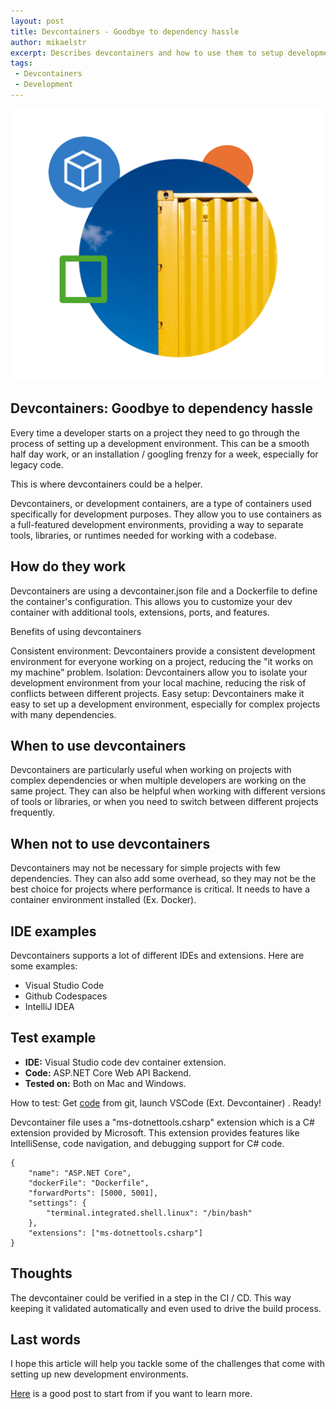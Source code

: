 ```yaml
---
layout: post
title: Devcontainers - Goodbye to dependency hassle
author: mikaelstr
excerpt: Describes devcontainers and how to use them to setup development environments easily.
tags:
 - Devcontainers
 - Development
---
```



![Illustration of devcontainers](/img/2024-05-13-devcontainers/devcontainer.png)

## Devcontainers: Goodbye to dependency hassle

Every time a developer starts on a project they need to go through the process of setting up a development environment. This can be a smooth half day work, or an installation / googling frenzy for a week, especially for legacy code.  

This is where devcontainers could be a helper.

Devcontainers, or development containers, are a type of containers used specifically for development purposes. They allow you to use containers as a full-featured development environments, providing a way to separate tools, libraries, or runtimes needed for working with a codebase.

## How do they work

Devcontainers are using a devcontainer.json file and a Dockerfile to define the container's configuration. This allows you to customize your dev container with additional tools, extensions, ports, and features.

Benefits of using devcontainers

Consistent environment: Devcontainers provide a consistent development environment for everyone working on a project, reducing the "it works on my machine" problem.
Isolation: Devcontainers allow you to isolate your development environment from your local machine, reducing the risk of conflicts between different projects.
Easy setup: Devcontainers make it easy to set up a development environment, especially for complex projects with many dependencies.

## When to use devcontainers

Devcontainers are particularly useful when working on projects with complex dependencies or when multiple developers are working on the same project. They can also be helpful when working with different versions of tools or libraries, or when you need to switch between different projects frequently.

## When not to use devcontainers

Devcontainers may not be necessary for simple projects with few dependencies. They can also add some overhead, so they may not be the best choice for projects where performance is critical. It needs to have a container environment installed (Ex. Docker).

## IDE examples

Devcontainers supports a lot of different IDEs and extensions. Here are some examples:

- Visual Studio Code
- Github Codespaces
- IntelliJ IDEA


## Test example

- **IDE:** Visual Studio code dev container extension.
- **Code:** ASP.NET Core Web API Backend.
- **Tested on:** Both on Mac and Windows.


How to test: Get [code](https://github.com/MikaelStr/DevContainerRESTBackend) from git, launch VSCode (Ext. Devcontainer) . Ready!

Devcontainer file uses a "ms-dotnettools.csharp" extension which is a C# extension provided by Microsoft. This extension provides features like IntelliSense, code navigation, and debugging support for C# code.
```
{
    "name": "ASP.NET Core",
    "dockerFile": "Dockerfile",
    "forwardPorts": [5000, 5001],
    "settings": { 
        "terminal.integrated.shell.linux": "/bin/bash"
    },
    "extensions": ["ms-dotnettools.csharp"]
}
```

## Thoughts

The devcontainer could be verified in a step in the CI / CD. This way keeping it validated automatically and even used to drive the build process.

## Last words

I hope this article will help you tackle some of the challenges that come with setting up new development environments.

[Here](https://devblogs.microsoft.com/ise/dev-containers/) is a good post to start from if you want to learn more.
